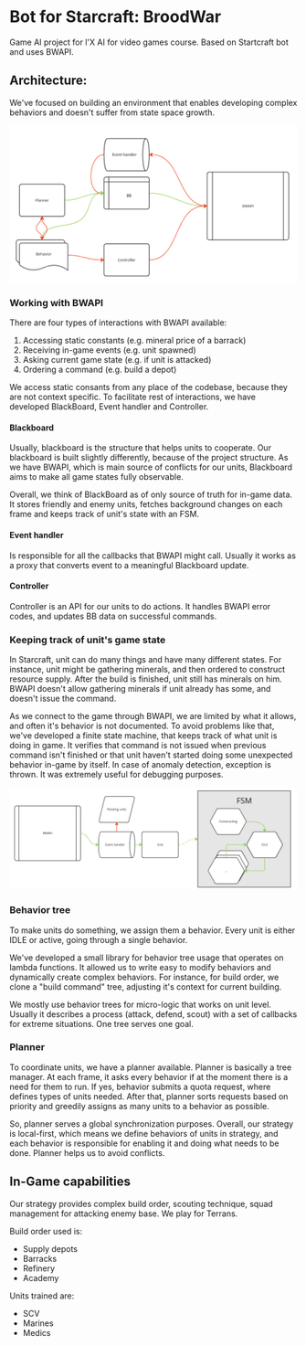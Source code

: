 # Bot for Starcraft: BroodWar

Game AI project for l'X AI for video games course. Based on Startcraft bot and uses BWAPI.

## Architecture:

We've focused on building an environment that enables developing complex behaviors and doesn't suffer from state space growth.

![](docs/architecture.png)

### Working with BWAPI

There are four types of interactions with BWAPI available:
1. Accessing static constants (e.g. mineral price of a barrack)
2. Receiving in-game events (e.g. unit spawned)
3. Asking current game state (e.g. if unit is attacked)
4. Ordering a command (e.g. build a depot)

We access static consants from any place of the codebase, because they are not context specific. To facilitate rest of interactions, we have developed BlackBoard, Event handler and Controller.

#### Blackboard

Usually, blackboard is the structure that helps units to cooperate. Our blackboard is built slightly differently, because of the project structure. As we have BWAPI, which is main source of conflicts for our units, Blackboard aims to make all game states fully observable.

Overall, we think of BlackBoard as of only source of truth for in-game data. It stores friendly and enemy units, fetches background changes on each frame and keeps track of unit's state with an FSM.

#### Event handler

Is responsible for all the callbacks that BWAPI might call. Usually it works as a proxy that converts event to a meaningful Blackboard update.

#### Controller

Controller is an API for our units to do actions. It handles BWAPI error codes, and updates BB data on successful commands.

### Keeping track of unit's game state

In Starcraft, unit can do many things and have many different states. For instance, unit might be gathering minerals, and then ordered to construct resource supply. After the build is finished, unit still has minerals on him. BWAPI doesn't allow gathering minerals if unit already has some, and doesn't issue the command.

As we connect to the game through BWAPI, we are limited by what it allows, and often it's behavior is not documented. To avoid problems like that, we've developed a finite state machine, that keeps track of what unit is doing in game. It verifies that command is not issued when previous command isn't finished or that unit haven't started doing some unexpected behavior in-game by itself. In case of anomaly detection, exception is thrown. It was extremely useful for debugging purposes.

![](docs/unit-lifecycle.jpg)


### Behavior tree

To make units do something, we assign them a behavior. Every unit is either IDLE or active, going through a single behavior.

We've developed a small library for behavior tree usage that operates on lambda functions. It allowed us to write easy to modify behaviors and dynamically create complex behaviors. For instance, for build order, we clone a "build command" tree, adjusting it's context for current building.

We mostly use behavior trees for micro-logic that works on unit level. Usually it describes a process (attack, defend, scout) with a set of callbacks for extreme situations.  One tree serves one goal.

### Planner

To coordinate units, we have a planner available. Planner is basically a tree manager. At each frame, it asks every behavior if at the moment there is a need for them to run. If yes, behavior submits a quota request, where defines types of units needed. After that, planner sorts requests based on priority and greedily assigns as many units to a behavior as possible.

So, planner serves a global synchronization purposes. Overall, our strategy is local-first, which means we define behaviors of units in strategy, and each behavior is responsible for enabling it and doing what needs to be done. Planner helps us to avoid conflicts.


## In-Game capabilities

Our strategy provides complex build order, scouting technique, squad management for attacking enemy base. We play for Terrans.

Build order used is:
- Supply depots
- Barracks
- Refinery
- Academy

Units trained are:
- SCV
- Marines
- Medics
